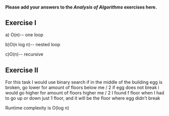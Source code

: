 #### Please add your answers to the ***Analysis of  Algorithms*** exercises here.

## Exercise I
a) O(n)-- one loop

b)O(n log n)-- nested loop

c)O(n)-- recursive

## Exercise II

For this task I would use binary search if in the middle of the building egg is broken, go lower for amount of floors below me / 2 if egg does not break i would go higher for amount of floors higher me / 2 I found f floor when I had to go up or down just 1 floor, and it will be the floor where egg didn't break

Runtime complexity is O(log n)


